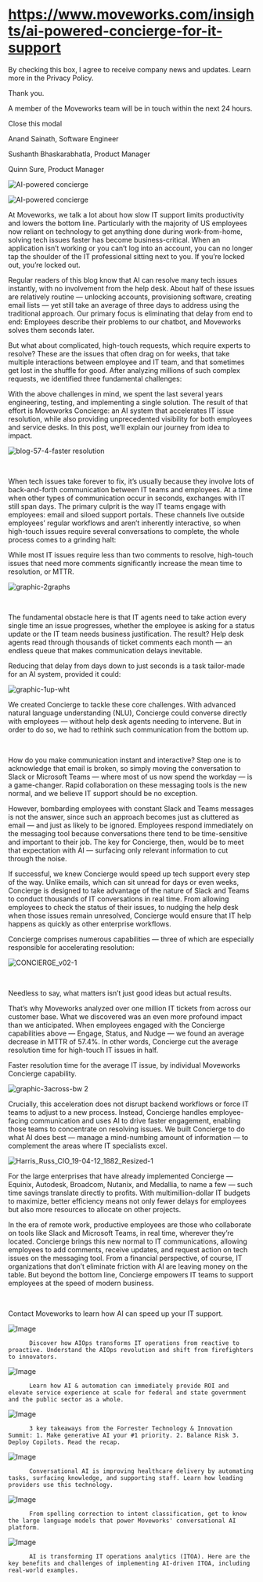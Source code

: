 # https://www.moveworks.com/insights/ai-powered-concierge-for-it-support

By checking this box, I agree to receive company news and updates. Learn more in the Privacy Policy.

Thank you.

A member of the Moveworks team will be in touch within the next 24 hours.



  Close this modal
  



Anand Sainath, Software Engineer



Sushanth Bhaskarabhatla, Product Manager



Quinn Sure, Product Manager


![AI-powered concierge](https://www.moveworks.com/hubfs/16_MW_Blog_Feature_Concierge.jpg)

![AI-powered concierge](https://www.moveworks.com/hubfs/16_MW_Blog_Feature_Concierge.jpg)

At Moveworks, we talk a lot about how slow IT support limits productivity and lowers the bottom line. Particularly with the majority of US employees now reliant on technology to get anything done during work-from-home, solving tech issues faster has become business-critical. When an application isn’t working or you can’t log into an account, you can no longer tap the shoulder of the IT professional sitting next to you. If you’re locked out, you’re locked out.

Regular readers of this blog know that AI can resolve many tech issues instantly, with no involvement from the help desk. About half of these issues are relatively routine — unlocking accounts, provisioning software, creating email lists — yet still take an average of three days to address using the traditional approach. Our primary focus is eliminating that delay from end to end: Employees describe their problems to our chatbot, and Moveworks solves them seconds later.

But what about complicated, high-touch requests, which require experts to resolve? These are the issues that often drag on for weeks, that take multiple interactions between employee and IT team, and that sometimes get lost in the shuffle for good. After analyzing millions of such complex requests, we identified three fundamental challenges:

With the above challenges in mind, we spent the last several years engineering, testing, and implementing a single solution. The result of that effort is Moveworks Concierge: an AI system that accelerates IT issue resolution, while also providing unprecedented visibility for both employees and service desks. In this post, we’ll explain our journey from idea to impact.



![blog-57-4-faster resolution](https://www.moveworks.com/hs-fs/hubfs/img/blog/blog-57-4-faster%20resolution.png?&name=blog-57-4-faster%20resolution.png)

 

When tech issues take forever to fix, it’s usually because they involve lots of back-and-forth communication between IT teams and employees. At a time when other types of communication occur in seconds, exchanges with IT still span days. The primary culprit is the way IT teams engage with employees: email and siloed support portals. These channels live outside employees’ regular workflows and aren’t inherently interactive, so when high-touch issues require several conversations to complete, the whole process comes to a grinding halt:

While most IT issues require less than two comments to resolve, high-touch issues that need more comments significantly increase the mean time to resolution, or MTTR.

![graphic-2graphs](https://www.moveworks.com/hs-fs/hubfs/img/blog/graphic-2graphs.png?&name=graphic-2graphs.png)

 

The fundamental obstacle here is that IT agents need to take action every single time an issue progresses, whether the employee is asking for a status update or the IT team needs business justification. The result? Help desk agents read through thousands of ticket comments each month — an endless queue that makes communication delays inevitable.

Reducing that delay from days down to just seconds is a task tailor-made for an AI system, provided it could:

![graphic-1up-wht](https://www.moveworks.com/hs-fs/hubfs/img/blog/graphic-1up-wht.png?&name=graphic-1up-wht.png)

We created Concierge to tackle these core challenges. With advanced natural language understanding (NLU), Concierge could converse directly with employees — without help desk agents needing to intervene. But in order to do so, we had to rethink such communication from the bottom up.

 

How do you make communication instant and interactive? Step one is to acknowledge that email is broken, so simply moving the conversation to Slack or Microsoft Teams — where most of us now spend the workday — is a game-changer. Rapid collaboration on these messaging tools is the new normal, and we believe IT support should be no exception.

However, bombarding employees with constant Slack and Teams messages is not the answer, since such an approach becomes just as cluttered as email — and just as likely to be ignored. Employees respond immediately on the messaging tool because conversations there tend to be time-sensitive and important to their job. The key for Concierge, then, would be to meet that expectation with AI — surfacing only relevant information to cut through the noise. 

If successful, we knew Concierge would speed up tech support every step of the way. Unlike emails, which can sit unread for days or even weeks, Concierge is designed to take advantage of the nature of Slack and Teams to conduct thousands of IT conversations in real time. From allowing employees to check the status of their issues, to nudging the help desk when those issues remain unresolved, Concierge would ensure that IT help happens as quickly as other enterprise workflows.

Concierge comprises numerous capabilities — three of which are especially responsible for accelerating resolution:



![CONCIERGE_v02-1](https://www.moveworks.com/hs-fs/hubfs/CONCIERGE_v02-1.jpg?&name=CONCIERGE_v02-1.jpg)

 

Needless to say, what matters isn’t just good ideas but actual results. 

That’s why Moveworks analyzed over one million IT tickets from across our customer base. What we discovered was an even more profound impact than we anticipated. When employees engaged with the Concierge capabilities above — Engage, Status, and Nudge — we found an average decrease in MTTR of 57.4%. In other words, Concierge cut the average resolution time for high-touch IT issues in half.

Faster resolution time for the average IT issue, by individual Moveworks Concierge capability.

![graphic-3across-bw 2](https://www.moveworks.com/hs-fs/hubfs/img/blog/graphic-3across-bw%202.png?&name=graphic-3across-bw%202.png)

Crucially, this acceleration does not disrupt backend workflows or force IT teams to adjust to a new process. Instead, Concierge handles employee-facing communication and uses AI to drive faster engagement, enabling those teams to concentrate on resolving issues. We built Concierge to do what AI does best — manage a mind-numbing amount of information — to complement the areas where IT specialists excel.

![Harris_Russ_CIO_19-04-12_1882_Resized-1](https://www.moveworks.com/hs-fs/hubfs/Harris_Russ_CIO_19-04-12_1882_Resized-1.jpg?&name=Harris_Russ_CIO_19-04-12_1882_Resized-1.jpg)

For the large enterprises that have already implemented Concierge — Equinix, Autodesk, Broadcom, Nutanix, and Medallia, to name a few — such time savings translate directly to profits. With multimillion-dollar IT budgets to maximize, better efficiency means not only fewer delays for employees but also more resources to allocate on other projects.

In the era of remote work, productive employees are those who collaborate on tools like Slack and Microsoft Teams, in real time, wherever they’re located. Concierge brings this new normal to IT communications, allowing employees to add comments, receive updates, and request action on tech issues on the messaging tool. From a financial perspective, of course, IT organizations that don’t eliminate friction with AI are leaving money on the table. But beyond the bottom line, Concierge empowers IT teams to support employees at the speed of modern business.

 

Contact  Moveworks to learn how AI can speed up your IT support.

![Image](https://www.moveworks.com/hs-fs/hubfs/AIOps-featured-image.png?length=50&name=AIOps-featured-image.png)


          Discover how AIOps transforms IT operations from reactive to proactive. Understand the AIOps revolution and shift from firefighters to innovators.
        

![Image](https://www.moveworks.com/hs-fs/hubfs/Public-Sector-Convo-AI.png?length=50&name=Public-Sector-Convo-AI.png)


          Learn how AI & automation can immediately provide ROI and elevate service experience at scale for federal and state government and the public sector as a whole.
        

![Image](https://www.moveworks.com/hs-fs/hubfs/Forrester%20T%26I%20%281%29.png?length=50&name=Forrester%20T&I%20%281%29.png)


          3 key takeaways from the Forrester Technology & Innovation Summit: 1. Make generative AI your #1 priority. 2. Balance Risk 3. Deploy Copilots. Read the recap.
        

![Image](https://www.moveworks.com/hs-fs/hubfs/healthcare-test.png?length=50&name=healthcare-test.png)


          Conversational AI is improving healthcare delivery by automating tasks, surfacing knowledge, and supporting staff. Learn how leading providers use this technology.
        

![Image](https://www.moveworks.com/hs-fs/hubfs/Moveworks_LLM_Feature.png?length=50&name=Moveworks_LLM_Feature.png)


          From spelling correction to intent classification, get to know the large language models that power Moveworks' conversational AI platform.
        

![Image](https://www.moveworks.com/hs-fs/hubfs/ITOA_feature.png?length=50&name=ITOA_feature.png)


          AI is transforming IT operations analytics (ITOA). Here are the key benefits and challenges of implementing AI-driven ITOA, including real-world examples.
        

